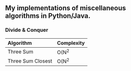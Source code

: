 ## My implementations of miscellaneous algorithms in Python/Java.

### Divide & Conquer
|Algorithm           |Complexity |
|:-------------------|:----------|
|Three Sum           |O(N<sup>2</sup>|
|Three Sum Closest   |O(N<sup>2</sup>|
